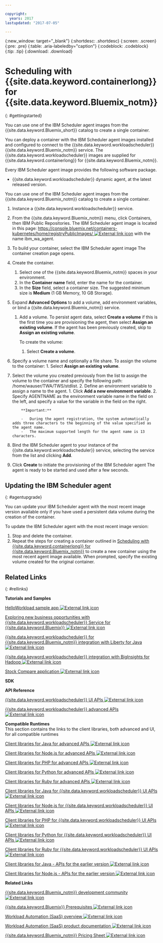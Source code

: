 ```yaml
---

copyright:
  years: 2017
lastupdated: "2017-07-05"

---
```


{:new_window: target="_blank"}
{:shortdesc: .shortdesc}
{:screen: .screen}
{:pre: .pre}
{:table: .aria-labeledby="caption"}
{:codeblock: .codeblock}
{:tip: .tip} 
{:download: .download}


# Scheduling with {{site.data.keyword.containerlong}} for {{site.data.keyword.Bluemix_notm}}
{: #gettingstarted}

You can use one of the IBM Scheduler agent images from the {{site.data.keyword.Bluemix_short}} catalog to create a single container.

You can deploy a container with the IBM Scheduler agent images installed and configured to connect to the {{site.data.keyword.workloadscheduler}} {{site.data.keyword.Bluemix_notm}} service. The {{site.data.keyword.workloadscheduler}} images are supplied for {{site.data.keyword.containerlong}} for {{site.data.keyword.Bluemix_notm}}.

Every IBM Scheduler agent image provides the following software package.

-   {{site.data.keyword.workloadscheduler}} dynamic agent, at the latest released version.

You can use one of the IBM Scheduler agent images from the {{site.data.keyword.Bluemix_notm}} catalog to create a single container.

1.  Instance a {{site.data.keyword.workloadscheduler}} service.
2.  From the {{site.data.keyword.Bluemix_notm}} menu, click Containers, then IBM Public Repositories. The IBM Scheduler agent image is located in this page: [https://console.bluemix.net/containers-kubernetes/home/registryPublicImages/ ![External link icon](../../icons/launch-glyph.svg "External link icon")](https://console.bluemix.net/containers-kubernetes/home/registryPublicImages/) with the name ibm_wa_agent.
3.  To build your container, select the IBM Scheduler agent image The container creation page opens.
4.  Create the container.
    1.  Select one of the {{site.data.keyword.Bluemix_notm}} spaces in your environment.
    2.  In the **Container name** field, enter the name for the container.
    3.  In the **Size** field, select a container size. The suggested minimum size is **Medium** (1 GB Memory, 10 GB Storage).
5.  Expand **Advanced Options** to add a volume, add environment variables, or bind a {{site.data.keyword.Bluemix_notm}} service.
    1.  Add a volume. To persist agent data, select **Create a volume** if this is the first time you are provisioning the agent, then select **Assign an existing volume**. If the agent has been previously created, skip to **Assign an existing volume**.

        To create the volume:
           1.  Select **Create a volume**.
2.  Specify a volume name and optionally a file share.
        To assign the volume to the container:
           1.  Select **Assign an existing volume**.
2.  Select the volume you created previously from the list to assign the volume to the container and specify the following path: /home/wauser/TWA/TWS/stdlist.
    2.  Define an environment variable to assign a name to the agent.
        1.  Click **Add a new environment variable**.
        2.  Specify AGENTNAME as the environment variable name in the field on the left, and specify a value for the variable in the field on the right.

            **Important:**

            -   During the agent registration, the system automatically adds three characters to the beginning of the value specified as the agent name.
            -   The maximum supported length for the agent name is 13 characters.
6.  Bind the IBM Scheduler agent to your instance of the {{site.data.keyword.workloadscheduler}} service, selecting the service from the list and clicking **Add**.
7.  Click **Create** to initiate the provisioning of the IBM Scheduler agent The agent is ready to be started and used after a few seconds.

## Updating the IBM Scheduler agent
{: #agentupgrade}

You can update your IBM Scheduler agent with the most recent image version available only if you have used a persistent data volume during the creation of the container.

To update the IBM Scheduler agent with the most recent image version:

1.  Stop and delete the container.
2.  Repeat the steps for creating a container outlined in [Scheduling with {{site.data.keyword.containerlong}} for {{site.data.keyword.Bluemix_notm}}](#) to create a new container using the most recent agent image available. When prompted, specify the existing volume created for the original container.

## Related Links
{: #rellinks}

**Tutorials and Samples**  


[HelloWorkload sample app ![External link icon](../../icons/launch-glyph.svg "External link icon")](https://github.com/WAdev0/HelloWorkloadSampleApp)

[Exploring new business opportunities with {{site.data.keyword.workloadscheduler}} Service for {{site.data.keyword.Bluemix}} ![External link icon](../../icons/launch-glyph.svg "External link icon")](https://www.youtube.com/watch?v=N3u8pZrehNo)

[{{site.data.keyword.workloadscheduler}} for {{site.data.keyword.Bluemix_notm}} integration with Liberty for Java ![External link icon](../../icons/launch-glyph.svg "External link icon")](https://youtu.be/hKYxMVoH-yE)

[{{site.data.keyword.workloadscheduler}} integration with BigInsights for Hadoop ![External link icon](../../icons/launch-glyph.svg "External link icon")](https://www.youtube.com/watch?v=GUx35YDf5bo)

[Stock Compare application ![External link icon](../../icons/launch-glyph.svg "External link icon")](https://github.com/WAdev/StockCompare-Java)

**SDK**  




**API Reference**  


[{{site.data.keyword.workloadscheduler}} UI APIs ![External link icon](../../icons/launch-glyph.svg "External link icon")](https://start.wa.ibmserviceengage.com/ibm/TWSSandbox/wa/wa_sandbox_proxy_v2.jsp?t=swaggerdwc)

<!-- STAGING[{{site.data.keyword.workloadscheduler}} UI APIs ![External link icon](../../icons/launch-glyph.svg "External link icon")](https://wastagdal05sand.wa.ibmserviceengage.com/ibm/TWSSandbox/wa/wa_sandbox_proxy_v2.jsp?t=swaggerdwc)-->

[{{site.data.keyword.workloadscheduler}} advanced APIs ![External link icon](../../icons/launch-glyph.svg "External link icon")](https://start.wa.ibmserviceengage.com/ibm/TWSSandbox/wa/wa_sandbox_proxy_v2.jsp?t=swaggereng)

<!-- STAGING[{{site.data.keyword.workloadscheduler}} advanced APIs ![External link icon](../../icons/launch-glyph.svg "External link icon")](https://wastagdal05sand.wa.ibmserviceengage.com/ibm/TWSSandbox/wa/wa_sandbox_proxy_v2.jsp?t=swaggereng)-->

**Compatible Runtimes**  
This section contains the links to the client libraries, both advanced and UI, for all compatible runtimes   


[Client libraries for Java for advanced APIs ![External link icon](../../icons/launch-glyph.svg "External link icon")](https://start.wa.ibmserviceengage.com/bluemix/iws-advanced-java.zip)

[Client libraries for Node.js for advanced APIs ![External link icon](../../icons/launch-glyph.svg "External link icon")](https://start.wa.ibmserviceengage.com/bluemix/iws-advanced-nodejs.zip)

[Client libraries for PHP for advanced APIs ![External link icon](../../icons/launch-glyph.svg "External link icon")](https://start.wa.ibmserviceengage.com/bluemix/iws-advanced-php.zip)

[Client libraries for Python for advanced APIs ![External link icon](../../icons/launch-glyph.svg "External link icon")](https://start.wa.ibmserviceengage.com/bluemix/iws-advanced-python.zip)

[Client libraries for Ruby for advanced APIs ![External link icon](../../icons/launch-glyph.svg "External link icon")](https://start.wa.ibmserviceengage.com/bluemix/iws-advanced-ruby.zip)

[Client libraries for Java for {{site.data.keyword.workloadscheduler}} UI APIs ![External link icon](../../icons/launch-glyph.svg "External link icon")](https://start.wa.ibmserviceengage.com/bluemix/iws-light-java.zip)

[Client libraries for Node.js for {{site.data.keyword.workloadscheduler}} UI APIs ![External link icon](../../icons/launch-glyph.svg "External link icon")](https://start.wa.ibmserviceengage.com/bluemix/iws-light-nodejs.zip)

[Client libraries for PHP for {{site.data.keyword.workloadscheduler}} UI APIs ![External link icon](../../icons/launch-glyph.svg "External link icon")](https://start.wa.ibmserviceengage.com/bluemix/iws-light-php.zip)

[Client libraries for Python for {{site.data.keyword.workloadscheduler}} UI APIs ![External link icon](../../icons/launch-glyph.svg "External link icon")](https://start.wa.ibmserviceengage.com/bluemix/iws-light-python.zip)

[Client libraries for Ruby for {{site.data.keyword.workloadscheduler}} UI APIs ![External link icon](../../icons/launch-glyph.svg "External link icon")](https://start.wa.ibmserviceengage.com/bluemix/iws-light-ruby.zip)

[Client libraries for Java - APIs for the earlier version ![External link icon](../../icons/launch-glyph.svg "External link icon")](https://start.wa.ibmserviceengage.com/bluemix/ClientLibraries_java.zip)

[Client libraries for Node.js - APIs for the earlier version ![External link icon](../../icons/launch-glyph.svg "External link icon")](https://start.wa.ibmserviceengage.com/bluemix/ClientLibraries_nodejs.zip)

**Related Links**  


[{{site.data.keyword.Bluemix_notm}} development community ![External link icon](../../icons/launch-glyph.svg "External link icon")](https://developer.ibm.com/bluemix/support/)

[{{site.data.keyword.Bluemix}} Prerequisites ![External link icon](../../icons/launch-glyph.svg "External link icon")](https://developer.ibm.com/bluemix/support/#prereqs)

[Workload Automation (SaaS) overview ![External link icon](../../icons/launch-glyph.svg "External link icon")](https://www.ibmserviceengage.com/workload-automation/learn)

[Workload Automation (SaaS) product documentation ![External link icon](../../icons/launch-glyph.svg "External link icon")](http://www-01.ibm.com/support/knowledgecenter/SS4J4Z_1.0.0/com.ibm.tivoli.wasaas.doc_1.0.0/saas_landing.html)

[{{site.data.keyword.Bluemix_notm}} Pricing Sheet ![External link icon](../../icons/launch-glyph.svg "External link icon")](https://console.%7Bng.bluemix.net%7D/pricing/)

